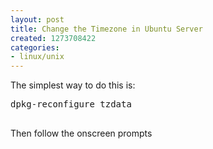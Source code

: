 ```yaml
---
layout: post
title: Change the Timezone in Ubuntu Server
created: 1273708422
categories:
- linux/unix
---
```

<p>The simplest way to do this is:</p>
<pre>
dpkg-reconfigure tzdata

</pre>
<p>Then follow the onscreen prompts</p>

